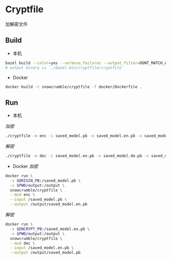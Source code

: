 # Cryptfile
加解密文件

## Build

* 本机
```sh
bazel build --color=yes --verbose_failures --output_filter=DONT_MATCH_ANYTHING //cryptfile
# output binary is `./bazel-bin/cryptfile/cryptfile`
```

* Docker
```sh
docker build -t snowcrumble/cryptfile -f docker/Dockerfile .
```

## Run

* 本机

*加密*
```sh
./cryptfile -m enc -i saved_model.pb -o saved_model.en.pb -x saved_model.en.ex -e '2020-04-11 13:58:59'
```

*解密*
```sh
./cryptfile -m dec -i saved_model.en.pb -o saved_model.de.pb -x saved_model.en.ex
```

* Docker
*加密*
```sh
docker run \
  -v $ORIGIN_PB:/saved_model.pb \
  -v $PWD/output:/output \
  snowcrumble/cryptfile \
  --mod enc \
  --input /saved_model.pb \
  --output /output/saved_model.en.pb
```

*解密*
```sh
docker run \
  -v $ENCRYPT_PB:/saved_model.en.pb \
  -v $PWD/output:/output \
  snowcrumble/cryptfile \
  --mod dec \
  --input /saved_model.en.pb \
  --output /output/saved_model.pb
```
